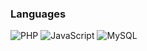 


### Languages

![PHP](https://img.shields.io/badge/-PHP-61DAFB?logo=PHP&logoColor=white)
![JavaScript](https://img.shields.io/badge/-JavaScript-000?&logo=JavaScript&logoColor=white)
![MySQL](https://img.shields.io/badge/-SQL-000?&logo=MySQL&logoColor=white)

